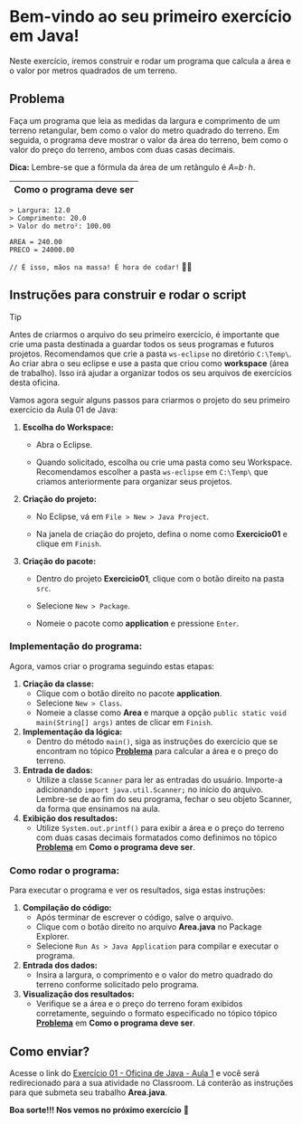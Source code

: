 # Bem-vindo ao seu primeiro exercício em Java!

Neste exercício, iremos construir e rodar um programa que calcula a área e o valor por metros quadrados de um terreno.

## Problema

Faça um programa que leia as medidas da largura e comprimento de um terreno retangular, bem como o valor do metro quadrado do terreno. Em seguida, o programa deve mostrar o valor da área do terreno, bem como o valor do preço do terreno, ambos com duas casas decimais.

**Dica:** Lembre-se que a fórmula da área de um retângulo é *A=b⋅ h*.

| Como o programa deve ser |
| ------------------------ |

```
> Largura: 12.0
> Comprimento: 20.0
> Valor do metro²: 100.00
 
AREA = 240.00
PRECO = 24000.00
```

`// É isso, mãos na massa! É hora de codar!` 👨‍💻

## Instruções para construir e rodar o script

> [!TIP]
> Antes de criarmos o arquivo do seu primeiro exercício, é importante que crie uma pasta destinada a guardar todos os seus programas e futuros projetos. Recomendamos que crie a pasta `ws-eclipse` no diretório `C:\Temp\`. Ao criar abra o seu eclipse e use a pasta que criou como **workspace** (área de trabalho). Isso irá ajudar a organizar todos os seu arquivos de exercícios desta oficina.

Vamos agora seguir alguns passos para criarmos o projeto do seu primeiro exercício da Aula 01 de Java:

1. **Escolha do Workspace:**

   - Abra o Eclipse.

   - Quando solicitado, escolha ou crie uma pasta como seu Workspace. Recomendamos escolher a pasta `ws-eclipse` em `C:\Temp\` que criamos anteriormente para organizar seus projetos.

4. **Criação do projeto:**

   - No Eclipse, vá em `File > New > Java Project`.

   -  Na janela de criação do projeto, defina o nome como **Exercicio01** e clique em `Finish`.

7. **Criação do pacote:**

   - Dentro do projeto **Exercicio01**, clique com o botão direito na pasta `src`.

   - Selecione `New > Package`.

   - Nomeie o pacote como **application** e pressione `Enter`.

### Implementação do programa:

Agora, vamos criar o programa seguindo estas etapas:

1. **Criação da classe:**
   - Clique com o botão direito no pacote **application**.
   - Selecione `New > Class`.
   - Nomeie a classe como **Area** e marque a opção `public static void main(String[] args)` antes de clicar em `Finish`.
2. **Implementação da lógica:**
   - Dentro do método `main()`, siga as instruções do exercício que se encontram no tópico [**Problema**](#Problema) para calcular a área e o preço do terreno.
3. **Entrada de dados:**
   - Utilize a classe `Scanner` para ler as entradas do usuário. Importe-a adicionando `import java.util.Scanner;` no início do arquivo. Lembre-se de ao fim do seu programa, fechar o seu objeto Scanner, da forma que ensinamos na aula.
4. **Exibição dos resultados:**
   - Utilize `System.out.printf()` para exibir a área e o preço do terreno com duas casas decimais formatados como definimos no tópico [**Problema**](#Problema) em **Como o programa deve ser**.

### Como rodar o programa:

Para executar o programa e ver os resultados, siga estas instruções:

1. **Compilação do código:**
   - Após terminar de escrever o código, salve o arquivo.
   - Clique com o botão direito no arquivo **Area.java** no Package Explorer.
   - Selecione `Run As > Java Application` para compilar e executar o programa.
2. **Entrada dos dados:**
   - Insira a largura, o comprimento e o valor do metro quadrado do terreno conforme solicitado pelo programa.
3. **Visualização dos resultados:**
   - Verifique se a área e o preço do terreno foram exibidos corretamente, seguindo o formato especificado no tópico tópico [**Problema**](#Problema) em **Como o programa deve ser**.

## Como enviar?

Acesse o link do [Exercício 01 - Oficina de Java - Aula 1](https://classroom.google.com/c/Njc1ODQ4MTQxMjk5/a/NjgyNzg3ODE1MjU1/details) e você será redirecionado para a sua atividade no Classroom. Lá conterão as instruções para que submeta seu trabalho **Area.java**. 

**Boa sorte!!! Nos vemos no próximo exercício** 👋
